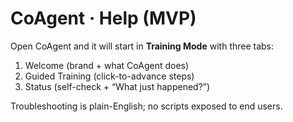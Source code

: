 # CoAgent · Help (MVP)
Open CoAgent and it will start in **Training Mode** with three tabs:
1) Welcome (brand + what CoAgent does)
2) Guided Training (click-to-advance steps)
3) Status (self-check + “What just happened?”)

Troubleshooting is plain-English; no scripts exposed to end users.
